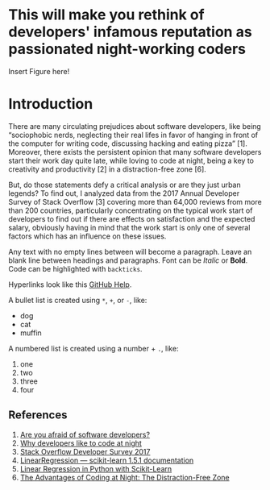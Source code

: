 # This will make you rethink of developers' infamous reputation as passionated night-working coders

Insert Figure here!

# Introduction	

There are many circulating prejudices about software developers, like being “sociophobic nerds, neglecting their real lifes in favor of hanging in front of the computer for writing code, discussing hacking and eating pizza” [1]. Moreover, there exists the persistent opinion that many software developers start their work day quite late, while loving to code at night, being a key to creativity and productivity [2] in a distraction-free zone [6].

But, do those statements defy a critical analysis or are they just urban legends? To find out, I analyzed data from the 2017 Annual Developer Survey of Stack Overflow [3] covering more than 64,000 reviews from more than 200 countries, particularly concentrating on the typical work start of developers to find out if there are effects on satisfaction and the expected salary, obviously having in mind that the work start is only one of several factors which has an influence on these issues.


Any text with no empty lines between will become a paragraph.
Leave an blank line between headings and paragraphs.
Font can be *Italic* or **Bold**.
Code can be highlighted with `backticks`.

Hyperlinks look like this [GitHub Help](https://help.github.com/).

A bullet list is created using `*`, `+`, or `-`, like:

- dog
- cat
- muffin

A numbered list is created using a number + `.`, like:

1. one
2. two
6. three
2. four

## References

1. <a name="ref1">[Are you afraid of software developers?](https://ilnumerics.net/blog/are-you-afraid-of-software-developers/)</a>
2. [Why developers like to code at night](https://opensource.com/article/20/2/why-developers-code-night)
3. [Stack Overflow Developer Survey 2017](https://survey.stackoverflow.co/2017)
4. [LinearRegression — scikit-learn 1.5.1 documentation](https://scikit-learn.org/stable/modules/generated/sklearn.linear_model.LinearRegression.html)
5. [Linear Regression in Python with Scikit-Learn](https://medium.com/analytics-vidhya/linear-regression-in-python-with-scikit-learn-e1bb8a059cd2#:~:text=With%20Scikit-Learn%20it%20is%20extremely%20straight%20forward%20to,machine%20learning%20library%20to%20train%20on%20your%20data.)
6. [The Advantages of Coding at Night: The Distraction-Free Zone](https://www.lucidcoder.dev/the-advantages-of-coding-at-night)

